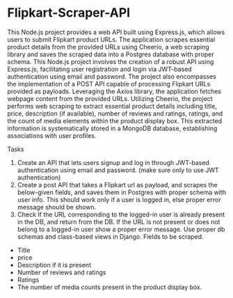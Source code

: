 # Flipkart-Scraper-API
This Node.js project provides a web API built using Express.js, which allows users to submit Flipkart product URLs. The application scrapes essential product details from the provided URLs using Cheerio, a web scraping library and saves the scraped data into a Postgres database with proper schema.
This Node.js project involves the creation of a robust API using Express.js, facilitating user registration and login via JWT-based authentication using email and password.
The project also encompasses the implementation of a POST API capable of processing Flipkart URLs provided as payloads. Leveraging the Axios library, the application fetches webpage content from the provided URLs. Utilizing Cheerio, the project performs web scraping to extract essential product details including title, price, description (if available), number of reviews and ratings, ratings, and the count of media elements within the product display box. This extracted information is systematically stored in a MongoDB database, establishing associations with user profiles.

Tasks
1. Create an API that lets users signup and log in through JWT-based
authentication using email and password. (make sure only to use JWT
authentication)
2. Create a post API that takes a Flipkart url as payload, and scrapes the below-given
fields, and saves them in Postgres with proper schema with user info. This
should work only if a user is logged in, else proper error message should be
shown.
3. Check If the URL corresponding to the logged-in user is already present in the
DB, and return from the DB. If the URL is not present or does not belong to a
logged-in user show a proper error message.
Use proper db schemas and class-based views in Django.
Fields to be scraped.
- Title
- price
- Description if it is present
- Number of reviews and ratings
- Ratings
- The number of media counts present in the product display box.



